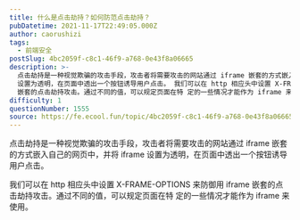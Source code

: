 ```yaml
---
title: 什么是点击劫持？如何防范点击劫持？
pubDatetime: 2021-11-17T22:49:05.000Z
author: caorushizi
tags:
  - 前端安全
postSlug: 4bc2059f-c8c1-46f9-a768-0e43f8a06665
description: >-
  点击劫持是一种视觉欺骗的攻击手段，攻击者将需要攻击的网站通过 iframe 嵌套的方式嵌入自己的网页中，并将 iframe
  设置为透明，在页面中透出一个按钮诱导用户点击。 我们可以在 http 相应头中设置 X-FRAME-OPTIONS 来防御用 iframe
  嵌套的点击劫持攻击。通过不同的值，可以规定页面在特 定的一些情况才能作为 iframe 来使用。
difficulty: 1
questionNumber: 1555
source: https://fe.ecool.fun/topic/4bc2059f-c8c1-46f9-a768-0e43f8a06665
---
```


点击劫持是一种视觉欺骗的攻击手段，攻击者将需要攻击的网站通过 iframe 嵌套的方式嵌入自己的网页中，并将 iframe 设置为透明，在页面中透出一个按钮诱导用户点击。

我们可以在 http 相应头中设置 X-FRAME-OPTIONS 来防御用 iframe 嵌套的点击劫持攻击。通过不同的值，可以规定页面在特
定的一些情况才能作为 iframe 来使用。
